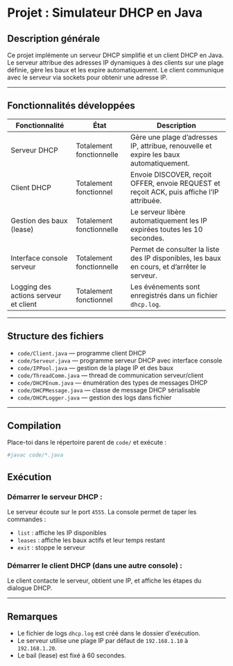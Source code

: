# Projet : Simulateur DHCP en Java

## Description générale
Ce projet implémente un serveur DHCP simplifié et un client DHCP en Java.  
Le serveur attribue des adresses IP dynamiques à des clients sur une plage définie, gère les baux et les expire automatiquement. Le client communique avec le serveur via sockets pour obtenir une adresse IP.

---

## Fonctionnalités développées

| Fonctionnalité                          | État                  | Description                                                                                 |
|---------------------------------------|-----------------------|---------------------------------------------------------------------------------------------|
| Serveur DHCP                          | Totalement fonctionnelle | Gère une plage d’adresses IP, attribue, renouvelle et expire les baux automatiquement.      |
| Client DHCP                          | Totalement fonctionnel   | Envoie DISCOVER, reçoit OFFER, envoie REQUEST et reçoit ACK, puis affiche l’IP attribuée.  |
| Gestion des baux (lease)              | Totalement fonctionnelle | Le serveur libère automatiquement les IP expirées toutes les 10 secondes.                   |
| Interface console serveur             | Totalement fonctionnelle | Permet de consulter la liste des IP disponibles, les baux en cours, et d’arrêter le serveur.|
| Logging des actions serveur et client| Totalement fonctionnel   | Les événements sont enregistrés dans un fichier `dhcp.log`.                                 |

---

## Structure des fichiers

- `code/Client.java` — programme client DHCP  
- `code/Serveur.java` — programme serveur DHCP avec interface console  
- `code/IPPool.java` — gestion de la plage IP et des baux  
- `code/ThreadComm.java` — thread de communication serveur/client  
- `code/DHCPEnum.java` — énumération des types de messages DHCP  
- `code/DHCPMessage.java` — classe de message DHCP sérialisable  
- `code/DHCPLogger.java` — gestion des logs dans fichier  

---

## Compilation

Place-toi dans le répertoire parent de `code/` et exécute :

```bash
#javac code/*.java
```

## Exécution

### Démarrer le serveur DHCP :

Le serveur écoute sur le port `4555`. La console permet de taper les commandes :

- `list` : affiche les IP disponibles  
- `leases` : affiche les baux actifs et leur temps restant  
- `exit` : stoppe le serveur  

### Démarrer le client DHCP (dans une autre console) :

Le client contacte le serveur, obtient une IP, et affiche les étapes du dialogue DHCP.

---

## Remarques

- Le fichier de logs `dhcp.log` est créé dans le dossier d'exécution.  
- Le serveur utilise une plage IP par défaut de `192.168.1.10` à `192.168.1.20`.  
- Le bail (lease) est fixé à 60 secondes.


